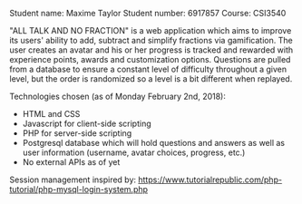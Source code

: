 Student name: Maxime Taylor
Student number: 6917857
Course: CSI3540

"ALL TALK AND NO FRACTION" is a web application which aims to improve its users' ability to add, subtract and simplify fractions via gamification. The user creates an avatar and his
or her progress is tracked and rewarded with experience points, awards and customization options. Questions are pulled from a database to ensure a constant level of difficulty 
throughout a given level, but the order is randomized so a level is a bit different when replayed.

Technologies chosen (as of Monday February 2nd, 2018):
- HTML and CSS
- Javascript for client-side scripting
- PHP for server-side scripting
- Postgresql database which will hold questions and answers as well as user information (username, avatar choices, progress, etc.)
- No external APIs as of yet

Session management inspired by: https://www.tutorialrepublic.com/php-tutorial/php-mysql-login-system.php
